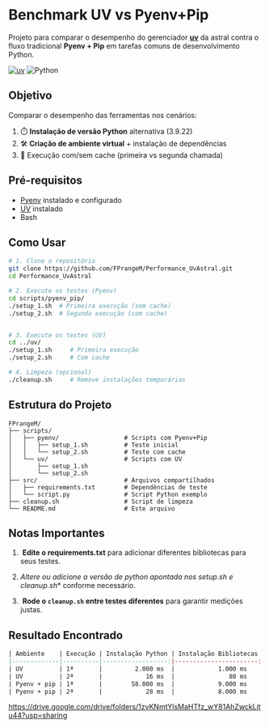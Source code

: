 <!-- # Performance_UvAstral -->
# Benchmark UV vs Pyenv+Pip

Projeto para comparar o desempenho do gerenciador **[uv](https://github.com/astral-sh/uv)** da astral contra o fluxo tradicional **Pyenv + Pip** em tarefas comuns de desenvolvimento Python.

[![uv](https://img.shields.io/endpoint?url=https://raw.githubusercontent.com/astral-sh/uv/main/assets/badge/v0.json)](https://github.com/astral-sh/uv)
![Python](https://img.shields.io/badge/python-3.9%2B-blue)


## Objetivo
Comparar o desempenho das ferramentas nos cenários:
1. ⏱️ **Instalação de versão Python** alternativa (3.9.22)
2. 🛠️ **Criação de ambiente virtual** + instalação de dependências
3. 🔄 Execução  com/sem cache (primeira vs segunda chamada)

## Pré-requisitos
- [Pyenv](https://github.com/pyenv/pyenv) instalado e configurado
- [UV](https://github.com/astral-sh/uv) instalado 
- Bash

## Como Usar

```bash
# 1. Clone o repositório
git clone https://github.com/FPrangeM/Performance_UvAstral.git
cd Performance_UvAstral

# 2. Execute os testes (Pyenv)
cd scripts/pyenv_pip/
./setup_1.sh  # Primeira execução (sem cache)
./setup_2.sh  # Segunda execução (com cache)


# 3. Execute os testes (UV)
cd ../uv/
./setup_1.sh     # Primeira execução
./setup_2.sh     # Com cache

# 4. Limpeza (opcional)
./cleanup.sh     # Remove instalações temporárias
```

## Estrutura do Projeto

```
FPrangeM/
├── scripts/
│   ├── pyenv/                  # Scripts com Pyenv+Pip
│   │   ├── setup_1.sh          # Teste inicial
│   │   └── setup_2.sh          # Teste com cache
│   └── uv/                     # Scripts com UV
│       ├── setup_1.sh
│       └── setup_2.sh
├── src/                        # Arquivos compartilhados
│   ├── requirements.txt        # Dependências de teste
│   └── script.py               # Script Python exemplo
├── cleanup.sh                  # Script de limpeza
└── README.md                   # Este arquivo
```

## Notas Importantes

1.  **Edite o requirements.txt** para adicionar diferentes bibliotecas para seus testes.

2. **Altere ou adicione a versão de python apontada nos setup*.sh e cleanup.sh** conforme necessário. 
    
2.  **Rode o `cleanup.sh` entre testes diferentes** para garantir medições justas.

    

## Resultado Encontrado

```mk
| Ambiente    | Execução | Instalação Python | Instalação Bibliotecas |
|-------------|----------|------------------:|-----------------------:|
| UV          | 1ª       |         2.000 ms  |            1.000 ms    |
| UV          | 2ª       |            16 ms  |               80 ms    |
| Pyenv + pip | 1ª       |        58.000 ms  |            9.000 ms    |
| Pyenv + pip | 2ª       |            28 ms  |            8.000 ms    |
```
https://drive.google.com/drive/folders/1zvKNmtYlsMaHTfz_wY81AhZwckLjtu44?usp=sharing